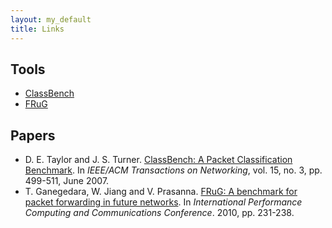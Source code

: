 ```yaml
---
layout: my_default
title: Links
---
```


## Tools

- [ClassBench](https://www.arl.wustl.edu/classbench/)
- [FRuG](http://sites.google.com/site/thilangane/research)

## Papers

- D. E. Taylor and J. S. Turner. [ClassBench: A Packet Classification Benchmark](http://ieeexplore.ieee.org/document/4237157/). In *IEEE/ACM Transactions on Networking*, vol. 15, no. 3, pp. 499-511, June 2007.
- T. Ganegedara, W. Jiang and V. Prasanna. [FRuG: A benchmark for packet forwarding in future networks](http://ieeexplore.ieee.org/document/5682304/). In *International Performance Computing and Communications Conference*. 2010, pp. 231-238.
